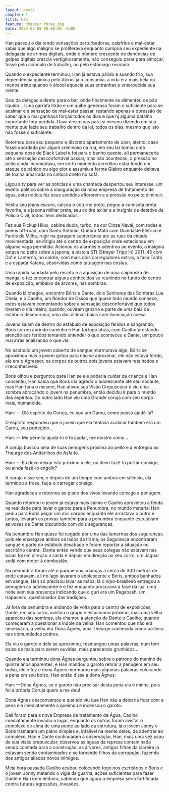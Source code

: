 ```yaml
---
layout: posts
chapter: 1
title: Han
feature: chapter_three.jpg
date: 2025-05-08 00:00:00 -0300
---
```


Han passou o dia tendo sensações perturbadoras, calafrios e mal-estar, sabia que algo maligno se proliferava enquanto cumpria seu expediente na delegacia de crimes digitais, onde o número crescente de denúncias de golpes digitais crescia vertiginosamente, não conseguiu parar para almoçar, fosse pelo acúmulo de trabalho, ou pelo estômago revirado.

Quando o expediente terminou, Han já estava pálido e suando frio, sua dependência química pelo Alcool já o consumia, a vida era mais bela ou menos triste quando o álcool aquecia suas entranhas e entorpecida sua mente.

Saiu da delegacia direto para o bar, onde finalmente se alimentou de pão líquido...
Uma garrafa litrão e um quibe generoso foram o suficiente para se acalmar e a sensação de mal-estar passar, restando apenas a opressão de saber que o mal ganhava forças todos os dias e que hj alguma batalha importante fora perdida.
Dava desculpas para si mesmo dizendo em sua mente que fazia seu trabalho dentro da lei, todos os dias, mesmo que isto não fosse o suficiente.

Retornou para seu pequeno e discreto apartamento de uber, atento, caso fosse abordado por algum criminoso na rua, em seu lar tomou uma pequena dose de Black Label e foi para o banho quente, ali permaneceria até a sensação desconfortável passar, mas não aconteceu, a pressão no peito ainda incomodava, em certo momento acreditou estar tendo um ataque de pânico ou algo pior e assumiu a forma Glabro enquanto deitava de toalha amarrada na cintura direto no sofá.

Ligou a tv para ver as notícias e uma chamada despertou seu interesse, um evento político sobre a inauguração da nova empresa de tratamento de água, esta notícia fez seus sentidos aflorarem e a pressão no peito diminuir.

Vestiu seu jeans escuro, calçou o coturno preto, pegou a camiseta preta favorita, e a japona militar preta, seu coldre axilar e a insígnia de detetive da Polícia Civil, todos itens dedicados.

Fez sua Pickup Hilux, cabine dupla, turbo, na cor Cinza Naval, com rodas e pneus off-road, com Santo Antônio, Quebra Mato com Guindaste Elétrico e Faróis de Milha, rugir na garagem subterrânea até as ruas da cidade movimentada, se dirigiu até o centro de exposição onde estacionou em alguma vaga permitida. Acionou os alarmes e adentrou ao evento, a insígnia estava no peito sobre a japona, a pistola STI (Strayer Tripp In) 2011 .45 com Dot e Lanterna, no coldre, com mais dois carregadores extras, a faca Tanto e a espada Katana, absorvidas como tatuagem nas costas.

Uma rápida sondada pelo resinto e a aquisição de uma caipiroska de manga, o fez encontrar alguns conhecidos se reunindo no fundo do centro de exposição, embaixo de árvores, nas sombras.

Quando lá chegou, encontro Bóris e Dante, dois Senhores das Sombras Lua Cheia, e o Caolho, um Roedor de Ossos que quase todo mundo conhece, estes estavam comentando sobre a sensação desconfortável que todos tiveram o dia inteiro, quando, ouviram gritaria e parte de uma baia de estábulo desmoronar, uma das últimas baias com iluminação acesa.

Jovens saiam de dentro do estábulo de exposição feridos e sangrando, Bóris correu abrindo caminho e Han foi logo atrás, com Caolho prestando atenção aos feridos tentando entender o que aconteceu e Dante, um pouco mai atrás analisando o que via.

No estábulo um jovem coberto de sangue murmurava algo, Bóris se aproximou mas o jovem gritou para não se aproximar, ele não estava ferido, ele era o Agressor, os corpos de outros dois jovens estavam retalhados e irreconhecíveis.

Boris olhou e perguntou para Han se ele poderia cuidar da criança e Han consentiu, Han sabia que Boris iria agredir o adolescente até seu nocaute, mas Han faria o mesmo, Han ativou sua Visão Crepuscular e viu uma sombra abraçando o jovem na penumbra, então decidiu ir para o mundo dos espíritos.
Do outro lado Han viu uma Grande coruja com seu corpo mais, humanoide.

Han: — Olá espírito da Coruja, eu sou um Garou, como posso ajudá-la?

O espírito respondeu que o jovem que ela tentava acalmar também era um Garou, seu protegido...

Han: — Me permita ajudá-lo e te ajudar, me mostre como...

A coruja buscou uma de suas penugens próxima ao peito e a entregou ao Theurge dos Andarilhos do Asfalto.

Han: — Eu devo deixar isto próximo a ele, ou devo fazê-lo portar consigo, ou ainda fazê-lo engolir?

A coruja disse sim, e depois de um tempo com ambos em silêncio, ela terminou a frase, faça-o carregar consigo.

Han agradeceu e retornou ao plano dos vivos levando consigo a penugem.

Quando retornou o jovem já estava mais calmo e Caolho aproveitou a fenda na realidade para levar o garoto para a Penumbra, no mundo material Han pediu para Boris pegar um dos corpos enquanto ele arrastava o outro e juntos, levaram as provas também para a penumbra enquanto escutavam as vozes de Dante discutindo com dois seguranças.

Na penumbra Han quase foi cegado por uma das lanternas dos seguranças, pois ele enxergava ambos os lados da trama, os Segurança encontraram sangue e parte do estábulo desabado e foram reportar a situação no escritório central, Dante então vendo que seus colegas não estavam nas baias foi em direção a saída e depois em direção ao seu carro, um Jaguar sedã com motor à combustão.

Na penumbra foram até o parque das crianças a cerca de 300 metros de onde estavam, ali no lago lavaram o adolescente e Boris, ambos banhados em sangue, Han só precisou lavar as mãos, lá o nipo-brasileiro entregou a penugem ao adolescente e o fez enquanto procurava a face da lua, uma noite sem sua presença indicando que o guri era um Ragabash, um trapaceiro, questionador das tradições.

Já fora da penumbra e andando de volta para o centro de exposições, Dante, em seu carro, avistou o grupo e estacionou próximo, mas uma velha apareceu das sombras, ela chamou a atenção de Dante e Caolho, quando começaram a questionar a índole da velha, Han comentou que não era necessário, a velha era Dona Ágnes, uma Theurge conhecida como parteira nas comunidades podres.

Ela viu o garoto e dele se aproximou, resmungou umas palavras, num tom baixo de mais para serem ouvidas, mais parecendo grunhidos...

Quando ela terminou dona Ágnes perguntou sobre o patrono do menino de quinze anos aparentes, e Han mandou o garoto retirar a penugem em seu bolso, ele o fez e dona Ágnes murmurou mais algumas palavras colocando a pena em seu bolso, Han então disse a dona Ágnes:

Han: —Dona Ágnes, se o garoto não precisar desta pena ela é minha, pois foi a própria Coruja quem a me deu!

Dona Ágnes desconversou e quando viu que Han não a deixaria ficar com a pena ela imediatamente a queimou e incensou o garoto.

Dali foram para a nova Empresa de tratamento de Água, Caolho imediatamente invadiu o lugar, enquanto os outros foram avistar o complexo de cima de uma ponte ao lado da estrutura, lá o jovem Jonny e Boris tramaram um plano simples e, infalível na mente deles, de adentrar ao complexo, Han e Dante continuaram a observação, Han, mais uma vez usou de sua visão crepuscular, observou as águas da represa contaminada sendo coletada para a construção, as árvores, antigos filhos da clareira já estavam sendo contaminados e se tornando filhos da corrupção, fazendo dos antigos aliados novos inimigos.

Meia hora passada Caolho acabou colocando fogo nos escritórios e Boris e o jovem Jonny matando o vigia da guarita, ações suficientes para fazer Dante e Han irem embora, sabendo que agora a empresa seria fortificada contra futuras agressões, invasões.
